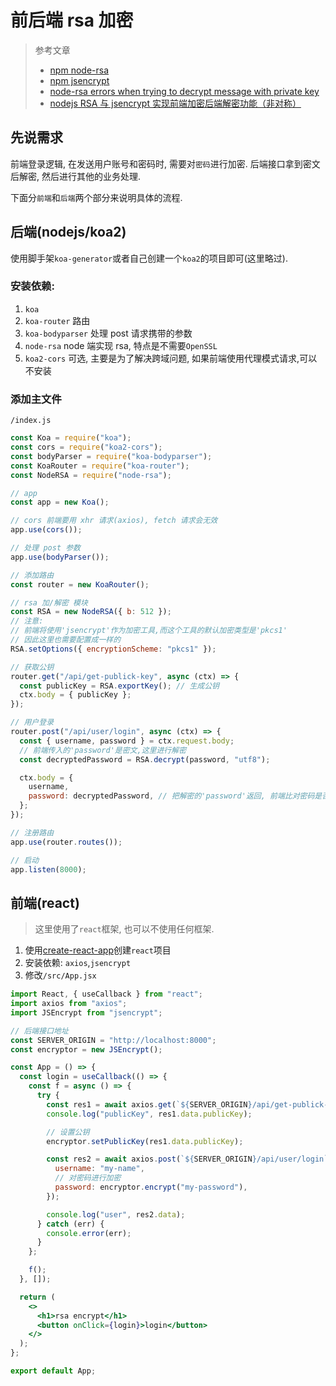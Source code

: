 # 前后端 rsa 加密

> 参考文章
>
> - [npm node-rsa](https://www.npmjs.com/package/node-rsa)
> - [npm jsencrypt](https://www.npmjs.com/package/jsencrypt)
> - [node-rsa errors when trying to decrypt message with private key](https://stackoverflow.com/questions/33837617/node-rsa-errors-when-trying-to-decrypt-message-with-private-key)
> - [nodejs RSA 与 jsencrypt 实现前端加密后端解密功能（非对称）](https://blog.csdn.net/adley_app/article/details/94384100)

## 先说需求

前端登录逻辑, 在发送用户账号和密码时, 需要对`密码`进行加密. 后端接口拿到密文后解密, 然后进行其他的业务处理.

下面分`前端`和`后端`两个部分来说明具体的流程.

## 后端(nodejs/koa2)

使用脚手架`koa-generator`或者自己创建一个`koa2`的项目即可(这里略过).

### 安装依赖:

1. `koa`
2. `koa-router` 路由
3. `koa-bodyparser` 处理 post 请求携带的参数
4. `node-rsa` node 端实现 rsa, 特点是不需要`OpenSSL`
5. `koa2-cors` 可选, 主要是为了解决跨域问题, 如果前端使用代理模式请求,可以不安装

### 添加主文件

`/index.js`

```js {24}
const Koa = require("koa");
const cors = require("koa2-cors");
const bodyParser = require("koa-bodyparser");
const KoaRouter = require("koa-router");
const NodeRSA = require("node-rsa");

// app
const app = new Koa();

// cors 前端要用 xhr 请求(axios), fetch 请求会无效
app.use(cors());

// 处理 post 参数
app.use(bodyParser());

// 添加路由
const router = new KoaRouter();

// rsa 加/解密 模块
const RSA = new NodeRSA({ b: 512 });
// 注意:
// 前端将使用'jsencrypt'作为加密工具,而这个工具的默认加密类型是'pkcs1'
// 因此这里也需要配置成一样的
RSA.setOptions({ encryptionScheme: "pkcs1" });

// 获取公钥
router.get("/api/get-publick-key", async (ctx) => {
  const publicKey = RSA.exportKey(); // 生成公钥
  ctx.body = { publicKey };
});

// 用户登录
router.post("/api/user/login", async (ctx) => {
  const { username, password } = ctx.request.body;
  // 前端传入的'password'是密文,这里进行解密
  const decryptedPassword = RSA.decrypt(password, "utf8");

  ctx.body = {
    username,
    password: decryptedPassword, // 把解密的'password'返回, 前端比对密码是否相同
  };
});

// 注册路由
app.use(router.routes());

// 启动
app.listen(8000);
```

## 前端(react)

> 这里使用了`react`框架, 也可以不使用任何框架.

1. 使用[create-react-app](https://create-react-app.dev/)创建`react`项目
2. 安装依赖: `axios`,`jsencrypt`
3. 修改`/src/App.jsx`

```jsx {7,17,22}
import React, { useCallback } from "react";
import axios from "axios";
import JSEncrypt from "jsencrypt";

// 后端接口地址
const SERVER_ORIGIN = "http://localhost:8000";
const encryptor = new JSEncrypt();

const App = () => {
  const login = useCallback(() => {
    const f = async () => {
      try {
        const res1 = await axios.get(`${SERVER_ORIGIN}/api/get-publick-key`);
        console.log("publicKey", res1.data.publicKey);

        // 设置公钥
        encryptor.setPublicKey(res1.data.publicKey);

        const res2 = await axios.post(`${SERVER_ORIGIN}/api/user/login`, {
          username: "my-name",
          // 对密码进行加密
          password: encryptor.encrypt("my-password"),
        });

        console.log("user", res2.data);
      } catch (err) {
        console.error(err);
      }
    };

    f();
  }, []);

  return (
    <>
      <h1>rsa encrypt</h1>
      <button onClick={login}>login</button>
    </>
  );
};

export default App;
```
